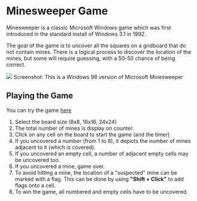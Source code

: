 # Minesweeper Game
Minesweeper is a classic Microsoft Windows game which was first introduced in the standard install of Windows 3.1 in 1992. 

The goal of the game is to uncover all the squares on a gridboard that do not contain mines. There is a logical process to discover the location of the mines, but some will require guessing, with a 50-50 chance of being correct. 

<img src="https://szeyong.github.io/project1/images/win98version-minesweeper.png">
Screenshot: This is a Windows 98 version of Microsoft Minesweeper


## Playing the Game

You can try the game [here](https://szeyong.github.io/project1/index.html)

1. Select the board size (8x8, 16x16, 24x24)
2. The total number of mines is display on counter.
3. Click on any cell on the board to start the game (and the timer)
4. If you uncovered a number (from 1 to 8), it depicts the number of mines adjacent to it (which is covered).
5. If you uncovered an empty cell, a number of adjacent empty cells may be uncovered too.
6. If you uncovered a mine, game over.
7. To avoid hitting a mine, the location of a "suspected" mine can be marked with a flag. This can be done by using **"Shift + Click"** to add flags onto a cell.
8. To win the game, all numbered and empty cells have to be uncovered.







